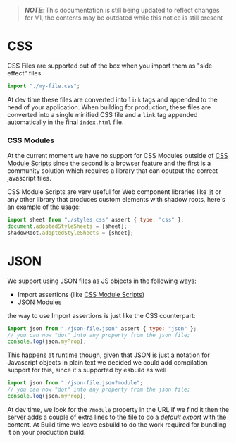[css module scripts]: https://web.dev/css-module-scripts/
[lit]: https://lit.dev

> **_NOTE_**: This documentation is still being updated to reflect changes for V1, the contents may be outdated while this notice is still present

# CSS

CSS Files are supported out of the box when you import them as "side effect" files

```javascript
import "./my-file.css";
```

At dev time these files are converted into `link` tags and appended to the head of your application. When building for production, these files are converted into a single minified CSS file and a `link` tag appended automatically in the final `index.html` file.

### CSS Modules

At the current moment we have no support for CSS Modules outside of [CSS Module Scripts] since the second is a browser feature and the first is a community solution which requires a library that can oputput the correct javascript files.

CSS Module Scripts are very useful for Web component libraries like [lit] or any other library that produces custom elements with shadow roots, here's an example of the usage:

```javascript
import sheet from "./styles.css" assert { type: "css" };
document.adoptedStyleSheets = [sheet];
shadowRoot.adoptedStyleSheets = [sheet];
```

# JSON

We support using JSON files as JS objects in the following ways:

- Import assertions (like [CSS Module Scripts])
- JSON Modules

the way to use Import assertions is just like the CSS counterpart:

```javascript
import json from "./json-file.json" assert { type: "json" };
// you can now "dot" into any property from the json file;
console.log(json.myProp);
```

This happens at runtime though, given that JSON is just a notation for Javascript objects in plain text we decided we could add compilation support for this, since it's supported by esbuild as well

```javascript
import json from "./json-file.json?module";
// you can now "dot" into any property from the json file;
console.log(json.myProp);
```

At dev time, we look for the `?module` property in the URL if we find it then the server adds a couple of extra lines to the file to do a _default export_ with the content. At Build time we leave esbuild to do the work required for bundling it on your production build.
